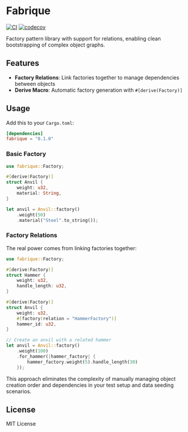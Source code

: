 # Fabrique

[![CI](https://github.com/robinstraub/fabrique/actions/workflows/ci.yml/badge.svg)](https://github.com/robinstraub/fabrique/actions/workflows/ci.yml)
[![codecov](https://codecov.io/gh/robinstraub/fabrique/graph/badge.svg?token=5zZr9fVZyz)](https://codecov.io/gh/robinstraub/fabrique)

Factory pattern library with support for relations, enabling clean bootstrapping
of complex object graphs.

## Features

- **Factory Relations**: Link factories together to manage dependencies between objects
- **Derive Macro**: Automatic factory generation with `#[derive(Factory)]`

## Usage

Add this to your `Cargo.toml`:

```toml
[dependencies]
fabrique = "0.1.0"
```

### Basic Factory

```rust
use fabrique::Factory;

#[derive(Factory)]
struct Anvil {
    weight: u32,
    material: String,
}

let anvil = Anvil::factory()
    .weight(50)
    .material("Steel".to_string());
```

### Factory Relations

The real power comes from linking factories together:

```rust
use fabrique::Factory;

#[derive(Factory)]
struct Hammer {
    weight: u32,
    handle_length: u32,
}

#[derive(Factory)]
struct Anvil {
    weight: u32,
    #[factory(relation = "HammerFactory")]
    hammer_id: u32,
}

// Create an anvil with a related hammer
let anvil = Anvil::factory()
    .weight(100)
    .for_hammer(|hammer_factory| {
        hammer_factory.weight(5).handle_length(30)
    });
```

This approach eliminates the complexity of manually managing object creation
order and dependencies in your test setup and data seeding scenarios.

## License

MIT License
